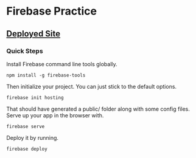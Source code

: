 # Firebase Practice

## [Deployed Site](https://cs-intro.web.app)

### Quick Steps

Install Firebase command line tools globally.
```
npm install -g firebase-tools
```

Then initialize your project. You can just stick to the default options.
```
firebase init hosting
```

That should have generated a public/ folder along with some config files. Serve up your app in the browser with.
```
firebase serve
```

Deploy it by running.
```
firebase deploy
```